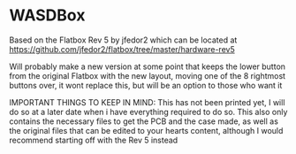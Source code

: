 # WASDBox
Based on the Flatbox Rev 5 by jfedor2 which can be located at https://github.com/jfedor2/flatbox/tree/master/hardware-rev5

Will probably make a new version at some point that keeps the lower button from the original Flatbox with the new layout, moving one of the 8 rightmost buttons over, it wont replace this, but will be an option to those who want it

IMPORTANT THINGS TO KEEP IN MIND: This has not been printed yet, I will do so at a later date when i have everything required to do so. This also only contains the necessary files to get the PCB and the case made, as well as the original files that can be edited to your hearts content, although I would recommend starting off with the Rev 5 instead
